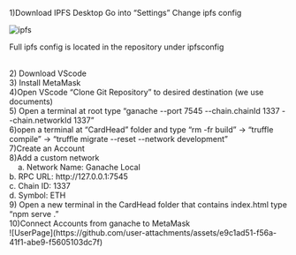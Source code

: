 1)Download IPFS Desktop
Go into “Settings”
Change ipfs config
<br>

![ipfs](https://github.com/user-attachments/assets/e55f8700-3bca-47ee-b800-ad39ed3fb757)

Full ipfs config is located in the repository under ipfsconfig

<br>
2) Download VScode
<br>
3) Install MetaMask
<br>
4)Open VScode “Clone Git Repository” to desired destination (we use documents)
<br>
5) Open a terminal at root type “ganache --port 7545 --chain.chainId 1337 --chain.networkId 1337”
<br>
6)open a terminal at “CardHead” folder and type “rm -fr build” → “truffle compile”	→ “truffle migrate --reset --network development”
<br>
7)Create an Account
<br>
8)Add a custom network
<br>
&nbsp;&nbsp;&nbsp; a. Network Name: Ganache Local
<br>
 b. RPC URL: http://127.0.0.1:7545
<br>
 c. Chain ID: 1337
<br>
 d. Symbol: ETH
<br>
9) Open a new terminal in the CardHead folder that contains index.html type “npm serve .”
<br>
10)Connect Accounts from ganache to MetaMask
<br>
![UserPage](https://github.com/user-attachments/assets/e9c1ad51-f56a-41f1-abe9-f5605103dc7f)
